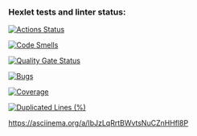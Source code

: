 ### Hexlet tests and linter status:
[![Actions Status](https://github.com/BudenchukM/fullstack-javascript-project-46/actions/workflows/hexlet-check.yml/badge.svg)](https://github.com/BudenchukM/fullstack-javascript-project-46/actions)

[![Code Smells](https://sonarcloud.io/api/project_badges/measure?project=BudenchukM_fullstack-javascript-project-46&metric=code_smells)](https://sonarcloud.io/summary/new_code?id=BudenchukM_fullstack-javascript-project-46)

[![Quality Gate Status](https://sonarcloud.io/api/project_badges/measure?project=BudenchukM_fullstack-javascript-project-46&metric=alert_status)](https://sonarcloud.io/summary/new_code?id=BudenchukM_fullstack-javascript-project-46)

[![Bugs](https://sonarcloud.io/api/project_badges/measure?project=BudenchukM_fullstack-javascript-project-46&metric=bugs)](https://sonarcloud.io/summary/new_code?id=BudenchukM_fullstack-javascript-project-46)

[![Coverage](https://sonarcloud.io/api/project_badges/measure?project=BudenchukM_fullstack-javascript-project-46&metric=coverage)](https://sonarcloud.io/summary/new_code?id=BudenchukM_fullstack-javascript-project-46)

[![Duplicated Lines (%)](https://sonarcloud.io/api/project_badges/measure?project=BudenchukM_fullstack-javascript-project-46&metric=duplicated_lines_density)](https://sonarcloud.io/summary/new_code?id=BudenchukM_fullstack-javascript-project-46)

https://asciinema.org/a/IbJzLqRrtBWvtsNuCZnHHfl8P
